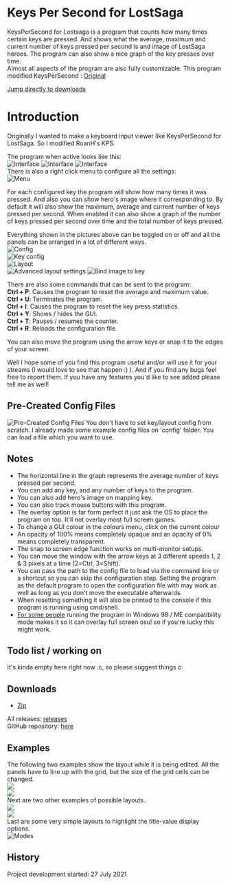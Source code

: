 # Keys Per Second for LostSaga

KeysPerSecond for Lostsaga is a program that counts how many times certain keys are pressed. And shows what the average, maximum and current number of keys pressed per second is and image of LostSaga heroes. The program can also show a nice graph of the key presses over time.    
Almost all aspects of the program are also fully customizable. This program modified KeysPerSecond : [Original](https://github.com/RoanH/KeysPerSecond)


[Jump directly to downloads](#downloads)

# Introduction
Originally I wanted to make a keyboard input viewer like KeysPerSecond for LostSaga. So I modified RoanH's KPS.

The program when active looks like this:    
![Interface](https://user-images.githubusercontent.com/53378637/128698767-a8a2ff04-463b-4c6a-8d38-fcc47f95224f.jpg)
![Interface](http://i.imgur.com/9cCzB0Q.png)  ![Interface](http://i.imgur.com/bLQXABw.png)    
There is also a right click menu to configure all the settings:    
![Menu](https://i.imgur.com/lltS2NK.png)    

For each configured key the program will show how many times it was pressed. And also you can show hero's image where it corresponding to. By default it will also show the maximum, average and current number of keys pressed per second.
When enabled it can also show a graph of the number of keys pressed per second over time and the total number of keys pressed.

Everything shown in the pictures above can be toggled on or off and all the panels can be arranged in a lot of different ways.      
![Config](https://user-images.githubusercontent.com/53378637/128697306-06a41740-5e5c-413b-a3f6-fcb234ed42c2.jpg)  
![Key config](https://user-images.githubusercontent.com/53378637/128698093-ea198e06-9d77-4096-b7a6-4ffc128b37f3.jpg)   
![Layout](https://user-images.githubusercontent.com/53378637/128697309-30c1d2ba-bdd8-49ad-a7fd-9fa83677038f.jpg)   
![Advanced layout settings](https://user-images.githubusercontent.com/53378637/128697313-2234c050-ab65-43ee-8eaf-ac29113af6ca.jpg)
![Bind image to key](https://user-images.githubusercontent.com/53378637/128697312-8c55b0d4-7467-4478-b34b-3fd474983550.jpg)

There are also some commands that can be sent to the program:    
**Ctrl + P**: Causes the program to reset the average and maximum value.    
**Ctrl + U**: Terminates the program.    
**Ctrl + I**: Causes the program to reset the key press statistics.    
**Ctrl + Y**: Shows / hides the GUI.    
**Ctrl + T**: Pauses / resumes the counter.    
**Ctrl + R**: Reloads the configuration file.

You can also move the program using the arrow keys or snap it to the edges of your screen.

Well I hope some of you find this program useful and/or will use it for your streams (I would love to see that happen  :) ).
And if you find any bugs feel free to report them. If you have any features you'd like to see added please tell me as well!

## Pre-Created Config Files
![Pre-Created Config Files](https://user-images.githubusercontent.com/53378637/128699216-be6da37b-0467-41e4-b81b-a28045cecc35.jpg)
You don't have to set key/layout config from scratch. I already made some example config files on 'config' folder. You can load a file which you want to use.

## Notes
- The horizontal line in the graph represents the average number of keys pressed per second.
- You can add any key, and any number of keys to the program.
- You can also add hero's image on mapping key.
- You can also track mouse buttons with this program.
- The overlay option is far form perfect it just ask the OS to place the program on top. It'll not overlay most full screen games.
- To change a GUI colour in the colours menu, click on the current colour
- An opacity of 100% means completely opaque and an opacity of 0% means completely transparent.
- The snap to screen edge function works on multi-monitor setups.
- You can move the window with the arrow keys at 3 different speeds 1, 2 & 3 pixels at a time (2=Ctrl, 3=Shift).
- You can pass the path to the config file to load via the command line or a shortcut so you can skip the configuration step. Setting the program as the default program to open the configuration file with may work as well as long as you don't move the executable afterwards.
- When resetting something it will also be printed to the console if this program is running using cmd/shell.    
- [For some people](https://youtu.be/E_WHAaI_-Zw) running the program in Windows 98 / ME compatibility mode makes it so it can overlay full screen osu! so if you're lucky this might work.

## Todo list / working on
It's kinda empty here right now :c, so please suggest things c:    

## Downloads
- [Zip](https://github.com/SsalHub/LSkeyspersecond/releases/download/1.0/KeysPerSecond_LS_alpha-1.0.zip)    

All releases: [releases](https://github.com/SsalHub/LSkeyspersecond/releases)    
GitHub repository: [here](https://github.com/SsalHub/LSkeyspersecond)

## Examples
The following two examples show the layout while it is being edited. All the panels have to line up with the grid, but the size of the grid cells can be changed.    
![](https://i.imgur.com/kfXaqwX.png)    
![](https://i.imgur.com/DP5MNVq.png)    
Next are two other examples of possible layouts.    
![](https://i.imgur.com/ImE4zTU.png)    
![](https://i.imgur.com/fBgohIA.png)    
Last are some very simple layouts to highlight the title-value display options.    
![Modes](https://i.imgur.com/0769n9E.png)      

## History
Project development started: 27 July 2021
